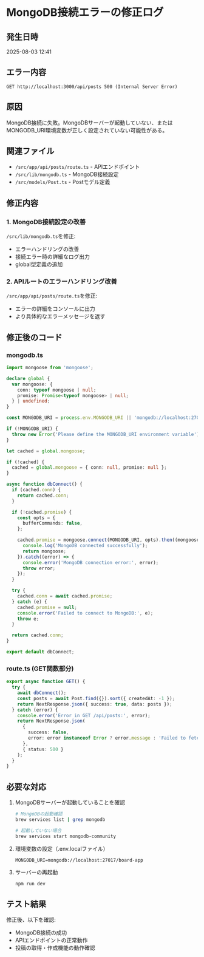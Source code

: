 # MongoDB接続エラーの修正ログ

## 発生日時
2025-08-03 12:41

## エラー内容
```
GET http://localhost:3000/api/posts 500 (Internal Server Error)
```

## 原因
MongoDB接続に失敗。MongoDBサーバーが起動していない、またはMONGODB_URI環境変数が正しく設定されていない可能性がある。

## 関連ファイル
- `/src/app/api/posts/route.ts` - APIエンドポイント
- `/src/lib/mongodb.ts` - MongoDB接続設定
- `/src/models/Post.ts` - Postモデル定義

## 修正内容

### 1. MongoDB接続設定の改善
`/src/lib/mongodb.ts`を修正:
- エラーハンドリングの改善
- 接続エラー時の詳細なログ出力
- global型定義の追加

### 2. APIルートのエラーハンドリング改善
`/src/app/api/posts/route.ts`を修正:
- エラーの詳細をコンソールに出力
- より具体的なエラーメッセージを返す

## 修正後のコード

### mongodb.ts
```typescript
import mongoose from 'mongoose';

declare global {
  var mongoose: {
    conn: typeof mongoose | null;
    promise: Promise<typeof mongoose> | null;
  } | undefined;
}

const MONGODB_URI = process.env.MONGODB_URI || 'mongodb://localhost:27017/board-app';

if (!MONGODB_URI) {
  throw new Error('Please define the MONGODB_URI environment variable');
}

let cached = global.mongoose;

if (!cached) {
  cached = global.mongoose = { conn: null, promise: null };
}

async function dbConnect() {
  if (cached.conn) {
    return cached.conn;
  }

  if (!cached.promise) {
    const opts = {
      bufferCommands: false,
    };

    cached.promise = mongoose.connect(MONGODB_URI, opts).then((mongoose) => {
      console.log('MongoDB connected successfully');
      return mongoose;
    }).catch((error) => {
      console.error('MongoDB connection error:', error);
      throw error;
    });
  }

  try {
    cached.conn = await cached.promise;
  } catch (e) {
    cached.promise = null;
    console.error('Failed to connect to MongoDB:', e);
    throw e;
  }

  return cached.conn;
}

export default dbConnect;
```

### route.ts (GET関数部分)
```typescript
export async function GET() {
  try {
    await dbConnect();
    const posts = await Post.find({}).sort({ createdAt: -1 });
    return NextResponse.json({ success: true, data: posts });
  } catch (error) {
    console.error('Error in GET /api/posts:', error);
    return NextResponse.json(
      { 
        success: false, 
        error: error instanceof Error ? error.message : 'Failed to fetch posts'
      },
      { status: 500 }
    );
  }
}
```

## 必要な対応
1. MongoDBサーバーが起動していることを確認
   ```bash
   # MongoDBの起動確認
   brew services list | grep mongodb
   
   # 起動していない場合
   brew services start mongodb-community
   ```

2. 環境変数の設定（.env.localファイル）
   ```
   MONGODB_URI=mongodb://localhost:27017/board-app
   ```

3. サーバーの再起動
   ```bash
   npm run dev
   ```

## テスト結果
修正後、以下を確認:
- MongoDB接続の成功
- APIエンドポイントの正常動作
- 投稿の取得・作成機能の動作確認